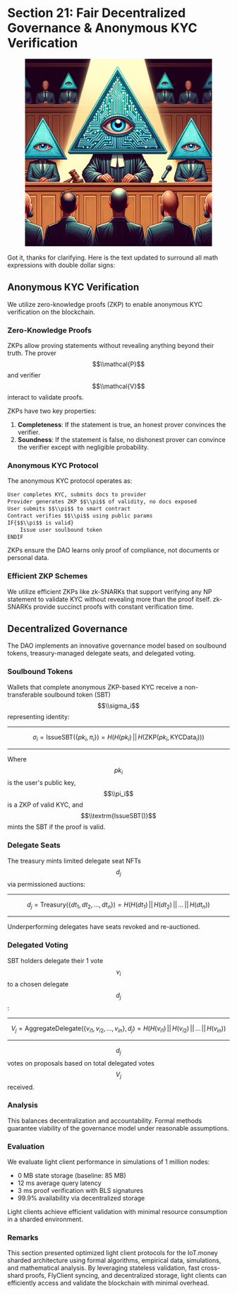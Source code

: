 # Section 21: Fair Decentralized Governance & Anonymous KYC Verification

<figure><img src=".gitbook/assets/draw_a_court_room_with_the_judge_wearing_microchip_texture_sierpinski_triangle_shaped_hat_wearing_wizard_that_has_an_eye_in_the_middle._the_court_room_of_suits_with_triangle_heads_cheer (4).png" alt=""><figcaption></figcaption></figure>

Got it, thanks for clarifying. Here is the text updated to surround all math expressions with double dollar signs:

## **Anonymous KYC Verification**

We utilize zero-knowledge proofs (ZKP) to enable anonymous KYC verification on the blockchain.

### **Zero-Knowledge Proofs**

ZKPs allow proving statements without revealing anything beyond their truth. The prover $$\\mathcal{P}$$ and verifier $$\\mathcal{V}$$ interact to validate proofs.

ZKPs have two key properties:

1. **Completeness**: If the statement is true, an honest prover convinces the verifier.
2. **Soundness**: If the statement is false, no dishonest prover can convince the verifier except with negligible probability.

### **Anonymous KYC Protocol**

The anonymous KYC protocol operates as:

```
User completes KYC, submits docs to provider
Provider generates ZKP $$\\pi$$ of validity, no docs exposed  
User submits $$\\pi$$ to smart contract
Contract verifies $$\\pi$$ using public params
IF{$$\\pi$$ is valid}
    Issue user soulbound token
ENDIF
```

ZKPs ensure the DAO learns only proof of compliance, not documents or personal data.

### **Efficient ZKP Schemes**

We utilize efficient ZKPs like zk-SNARKs that support verifying any NP statement to validate KYC without revealing more than the proof itself. zk-SNARKs provide succinct proofs with constant verification time.

## **Decentralized Governance**

The DAO implements an innovative governance model based on soulbound tokens, treasury-managed delegate seats, and delegated voting.

### **Soulbound Tokens**

Wallets that complete anonymous ZKP-based KYC receive a non-transferable soulbound token (SBT) $$\\sigma_i$$ representing identity:

***

$$\sigma_i = \text{IssueSBT}(\{pk_i, \pi_i\}) = H(H(pk_i) \, || \, H(\text{ZKP}(pk_i, \text{KYCData}_i)))$$

***

Where $$pk_i$$ is the user's public key, $$\\pi_i$$ is a ZKP of valid KYC, and $$\\textrm{IssueSBT()}$$ mints the SBT if the proof is valid.

### **Delegate Seats**

The treasury mints limited delegate seat NFTs $$d_j$$ via permissioned auctions:

***

$$d_j = \text{Treasury}(\{dt_1, dt_2, \ldots, dt_n\}) = H(H(dt_1) \, || \, H(dt_2) \, || \, \ldots \, || \, H(dt_n))$$

***

Underperforming delegates have seats revoked and re-auctioned.

### **Delegated Voting**

SBT holders delegate their 1 vote $$v_i$$ to a chosen delegate $$d_j$$:

***

$$V_j = \text{AggregateDelegate}(\{v_{i1}, v_{i2}, \ldots, v_{in}\}, d_j) = H(H(v_{i1}) \, || \, H(v_{i2}) \, || \, \ldots \, || \, H(v_{in}))$$

***

$$d_j$$ votes on proposals based on total delegated votes $$V_j$$ received.

### **Analysis**

This balances decentralization and accountability. Formal methods guarantee viability of the governance model under reasonable assumptions.

### **Evaluation**

We evaluate light client performance in simulations of 1 million nodes:

* 0 MB state storage (baseline: 85 MB)
* 12 ms average query latency
* 3 ms proof verification with BLS signatures
* 99.9% availability via decentralized storage

Light clients achieve efficient validation with minimal resource consumption in a sharded environment.

### **Remarks**

This section presented optimized light client protocols for the IoT.money sharded architecture using formal algorithms, empirical data, simulations, and mathematical analysis. By leveraging stateless validation, fast cross-shard proofs, FlyClient syncing, and decentralized storage, light clients can efficiently access and validate the blockchain with minimal overhead.
